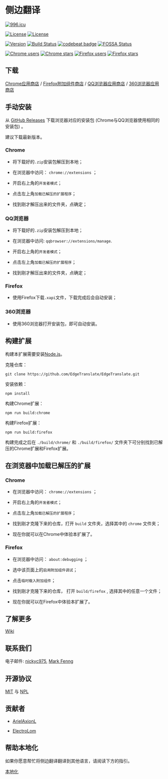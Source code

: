 # 侧边翻译

[![996.icu](https://img.shields.io/badge/link-996.icu-red.svg)](https://996.icu)

[![License](https://img.shields.io/badge/License-MIT-blue.svg)](https://github.com/EdgeTranslate/EdgeTranslate/blob/master/LICENSE.MIT)
[![License](https://img.shields.io/badge/License-NPL%20(The%20996%20Prohibited%20License)-blue.svg)](https://github.com/EdgeTranslate/EdgeTranslate/blob/master/LICENSE.NPL)

[![Version](https://img.shields.io/github/release/EdgeTranslate/EdgeTranslate.svg?label=version)](https://github.com/EdgeTranslate/EdgeTranslate/releases)
[![Build Status](https://travis-ci.org/EdgeTranslate/EdgeTranslate.svg?branch=master)](https://travis-ci.org/EdgeTranslate/EdgeTranslate)
[![codebeat badge](https://codebeat.co/badges/901b9567-d213-48cc-a4f3-200339c59705)](https://codebeat.co/projects/github-com-edgetranslate-edgetranslate-master)
[![FOSSA Status](https://app.fossa.io/api/projects/git%2Bgithub.com%2FEdgeTranslate%2FEdgeTranslate.svg?type=shield)](https://app.fossa.io/projects/git%2Bgithub.com%2FEdgeTranslate%2FEdgeTranslate?ref=badge_shield)

[![Chrome users](https://img.shields.io/chrome-web-store/users/bocbaocobfecmglnmeaeppambideimao.svg?label=Chrome%20users)](https://chrome.google.com/webstore/detail/bocbaocobfecmglnmeaeppambideimao)
[![Chrome stars](https://img.shields.io/chrome-web-store/stars/bocbaocobfecmglnmeaeppambideimao.svg?label=Chrome%20stars)](https://chrome.google.com/webstore/detail/bocbaocobfecmglnmeaeppambideimao)
[![Firefox users](https://img.shields.io/amo/users/edge_translate.svg?label=Firefox%20users)](https://addons.mozilla.org/firefox/addon/edge_translate/)
[![Firefox stars](https://img.shields.io/amo/stars/edge_translate.svg?label=Firefox%20stars)](https://addons.mozilla.org/firefox/addon/edge_translate/)

## 下载

[Chrome应用商店](https://chrome.google.com/webstore/detail/bocbaocobfecmglnmeaeppambideimao)
/ [Firefox附加组件商店](https://addons.mozilla.org/firefox/addon/edge_translate/)
/ [QQ浏览器应用商店](https://appcenter.browser.qq.com/search/detail?key=edgetranslate&id=bocbaocobfecmglnmeaeppambideimao%20&title=edgetranslate)
/ [360浏览器应用商店](https://ext.se.360.cn/webstore/detail/aajldohlagodeegngemjjgmabejbejli)

## 手动安装

从 [GitHub Releases](https://github.com/EdgeTranslate/EdgeTranslate/releases) 下载浏览器对应的安装包 (Chrome与QQ浏览器使用相同的安装包) 。

建议下载最新版本。

### Chrome

* 将下载好的`.zip`安装包解压到本地；

* 在浏览器中访问： `chrome://extensions` ；

* 开启右上角的`开发者模式`；

* 点击左上角`加载已解压的扩展程序`；

* 找到刚才解压出来的文件夹，点确定；

### QQ浏览器

* 将下载好的`.zip`安装包解压到本地；

* 在浏览器中访问: `qqbrowser://extensions/manage`.

* 开启右上角的`开发者模式`；

* 点击左上角`加载已解压的扩展程序`；

* 找到刚才解压出来的文件夹，点确定；

### Firefox

* 使用Firefox下载`.xapi`文件，下载完成后会自动安装；

### 360浏览器

* 使用360浏览器打开安装包，即可自动安装。

## 构建扩展

构建本扩展需要安装[Node.js](https://nodejs.org/)。

克隆仓库：

```shell
git clone https://github.com/EdgeTranslate/EdgeTranslate.git
```

安装依赖：

```shell
npm install
```

构建Chrome扩展：

```shell
npm run build:chrome
```

构建Firefox扩展：

```shell
npm run build:firefox
```

构建完成之后在 `./build/chrome/` 和 `./build/firefox/` 文件夹下可分别找到已解压的Chrome扩展和Firefox扩展。

## 在浏览器中加载已解压的扩展

### Chrome

* 在浏览器中访问： `chrome://extensions` ；

* 开启右上角的`开发者模式`；

* 点击左上角`加载已解压的扩展程序`；

* 找到刚才克隆下来的仓库，打开 `build` 文件夹，选择其中的 `chrome` 文件夹；

* 现在你就可以在Chrome中体验本扩展了。

### Firefox

* 在浏览器中访问： `about:debugging` ；

* 选中该页面上的`启用附加组件调试`；

* 点击`临时载入附加组件`；

* 找到刚才克隆下来的仓库， 打开 `build/firefox` , 选择其中的任意一个文件；

* 现在你就可以在Firefox中体验本扩展了。

## 了解更多

[Wiki](./wiki/zh_CN/插件介绍.md)

## 联系我们

电子邮件: [nickyc975](mailto:chenjinlong2016@outlook.com), [Mark Fenng](mailto:f18846188605@gmail.com)

## 开源协议

[MIT](../LICENSE.MIT) 与 [NPL](../LICENSE.NPL)

## 贡献者

* [ArielAxionL](https://github.com/axionl) 

* [ElectroLom](https://github.com/electrolom42)

## 帮助本地化

如果你愿意帮忙将侧边翻译翻译到其他语言，请阅读下方的指引。

[本地化](./wiki/zh_CN/本地化.md)
